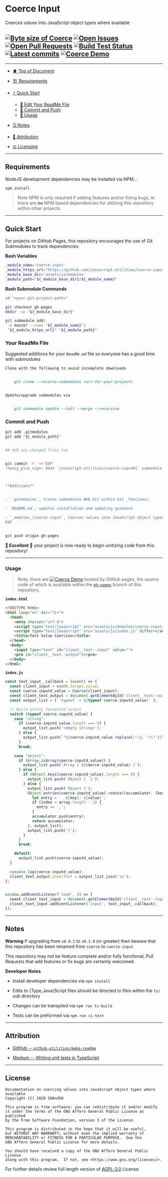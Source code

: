# Coerce Input
[heading__top]:
  #coerce-input
  "&#x2B06; Coerces values into JavaScript object types where available"


Coerces values into JavaScript object types where available


## [![Byte size of Coerce][badge__master__coerce_input__source_code]][coerce_input__master__source_code] [![Open Issues][badge__issues__coerce_input]][issues__coerce_input] [![Open Pull Requests][badge__pull_requests__coerce_input]][pull_requests__coerce_input] [![Build Test Status][badge__travis_ci__coerce_input]][travis_ci__coerce_input] [![Latest commits][badge__commits__coerce_input__master]][commits__coerce_input__master] [![Coerce Demo][badge__gh_pages__coerce_input]][gh_pages__coerce_input]


---


- [:arrow_up: Top of Document][heading__top]

- [:building_construction: Requirements][heading__requirements]

- [:zap: Quick Start][heading__quick_start]

  - [:memo: Edit Your ReadMe File][heading__your_readme_file]
  - [:floppy_disk: Commit and Push][heading__commit_and_push]
  - [&#x1F9F0; Usage][heading__usage]

- [&#x1F5D2; Notes][heading__notes]

- [:card_index: Attribution][heading__attribution]

- [:balance_scale: Licensing][heading__license]


---



## Requirements
[heading__requirements]:
  #requirements
  "&#x1F3D7; Prerequisites and/or dependencies that this project needs to function properly"


NodeJS development dependencies may be installed via NPM...


```Bash
npm install
```


> Note NPM is only required if adding features and/or fixing bugs, ie. there are **no** NPM based dependencies for utilizing this repository within other projects.


______


## Quick Start
[heading__quick_start]:
  #quick-start
  "&#9889; Perhaps as easy as one, 2.0,..."


For projects on GitHub Pages, this repository encourages the use of Git Submodules to track dependencies


**Bash Variables**


```Bash
_module_name='coerce-input'
_module_https_url="https://github.com/javascript-utilities/coerce-input.git"
_module_base_dir='assets/js/modules'
_module_path="${_module_base_dir}/${_module_name}"
```


**Bash Submodule Commands**


```Bash
cd "<your-git-project-path>"

git checkout gh-pages
mkdir -vp "${_module_base_dir}"

git submodule add\
 -b master --name "${_module_name}"\
 "${_module_https_url}" "${_module_path}"
```


### Your ReadMe File
[heading__your_readme_file]:
  #your-readme-file
  "&#x1F4DD; Suggested additions for your ReadMe.md file so everyone has a good time with submodules"


Suggested additions for your _`ReadMe.md`_ file so everyone has a good time with submodules


```MarkDown
Clone with the following to avoid incomplete downloads


    git clone --recurse-submodules <url-for-your-project>


Update/upgrade submodules via


    git submodule update --init --merge --recursive
```


### Commit and Push
[heading__commit_and_push]:
  #commit-and-push
  "&#x1F4BE; It may be just this easy..."


```Bash
git add .gitmodules
git add "${_module_path}"


## Add any changed files too


git commit -F- <<'EOF'
:heavy_plus_sign: Adds `javascript-utilities/coerce-input#1` submodule



**Additions**


- `.gitmodules`, tracks submodules AKA Git within Git _fanciness_

- `README.md`, updates installation and updating guidance

- `_modules_/coerce-input`, Coerces values into JavaScript object types where available
EOF


git push origin gh-pages
```


**:tada: Excellent :tada:** your project is now ready to begin unitizing code from this repository!


---


### Usage
[heading__usage]:
  #usage
  "&#x1F9F0;"


> Note, there are [![Coerce Demo][badge__gh_pages__coerce_input]][gh_pages__coerce_input] hosted by GitHub pages, the source code of which is available within the [`gh-pages`][coerce_input__gh_pages__source_code] branch of this repository.


**`index.html`**


```HTML
<!DOCTYPE html>
<html lang="en" dir="ltr">
  <head>
    <meta charset="utf-8">
    <script type="text/javascript" src="assets/js/modules/coerce-input/coerce-input.js" differ></script>
    <script type="text/javascript" src="assets/js/index.js" differ></script>
    <title>Test Value Coercion</title>
  </head>
  <body>
    <input type="text" id="client__text--input" value="">
    <pre id="client__text--output"></pre>
  </body>
</html>
```


**`index.js`**


```JavaScript
const text_input__callback = (event) => {
  const client_input = event.target.value;
  const coerce-inputd_value = Coerce(client_input);
  const client_text_output = document.getElementById('client__text--output');
  const output_list = [ `typeof -> ${typeof coerce-inputd_value}` ];

  // Build pretty formatted output
  switch (typeof coerce-inputd_value) {
    case "string":
      if (coerce-inputd_value.length === 0) {
        output_list.push('<empty string>');
      } else {
        output_list.push(`"${coerce-inputd_value.replace(/"/g, '\\"')}"`);
      }
      break;

    case "object":
      if (Array.isArray(coerce-inputd_value)) {
        output_list.push(`Array [ ${coerce-inputd_value} ]`);
      } else {
        if (Object.keys(coerce-inputd_value).length === 0) {
          output_list.push('Object {  }');
        } else {
          output_list.push('Object {');
          Object.entries(coerce-inputd_value).reduce((accumulator, [key, value], index, array) => {
            let entry = `  ${key}: ${value}`;
            if (index < array.length - 1) {
              entry += ',';
            }
            accumulator.push(entry);
            return accumulator;
          }, output_list);
          output_list.push('}');
        }
      }
      break;

    default:
      output_list.push(coerce-inputd_value);
  }

  console.log(coerce-inputd_value);
  client_text_output.innerText = output_list.join('\n');
};


window.addEventListener('load', () => {
  const client_text_input = document.getElementById('client__text--input');
  client_text_input.addEventListener('input', text_input__callback);
});
```


______


## Notes
[heading__notes]:
  #notes
  "&#x1F5D2; Additional things to keep in mind when developing"


**Warning** if upgrading from `v0.0.1` to `v0.1.0` (or greater) then beware that this repository has been renamed from `coerce` to `coerce-input`

This repository may not be feature complete and/or fully functional, Pull Requests that add features or fix bugs are certainly welcomed.


**Developer Notes**


- Install developer dependencies via `npm install`

- Edits to {Type,Java}Script files should be directed to files within the `ts/` sub directory

- Changes can be transpiled via `npm run ts-build`

- Tests can be preformed via `npm run ci-test`


______


## Attribution
[heading__attribution]:
  #attribution
  "&#x1F4C7; Resources that where helpful in building this project so far."


- [GitHub -- `github-utilities/make-readme`](https://github.com/github-utilities/make-readme)

- [Medium -- Writing unit tests in TypeScript](https://medium.com/@RupaniChirag/writing-unit-tests-in-typescript-d4719b8a0a40)


______


## License
[heading__license]:
  #license
  "&#x2696; Legal side of Open Source"


```
Documentation on coercing values into JavaScript object types where available
Copyright (C) 2020 S0AndS0

This program is free software: you can redistribute it and/or modify
it under the terms of the GNU Affero General Public License as published
by the Free Software Foundation, version 3 of the License.

This program is distributed in the hope that it will be useful,
but WITHOUT ANY WARRANTY; without even the implied warranty of
MERCHANTABILITY or FITNESS FOR A PARTICULAR PURPOSE.  See the
GNU Affero General Public License for more details.

You should have received a copy of the GNU Affero General Public License
along with this program.  If not, see <https://www.gnu.org/licenses/>.
```


For further details review full length version of [AGPL-3.0][branch__current__license] License.



[branch__current__license]:
  /LICENSE
  "&#x2696; Full length version of AGPL-3.0 License"


[badge__commits__coerce_input__master]:
  https://img.shields.io/github/last-commit/javascript-utilities/coerce-input/master.svg

[commits__coerce_input__master]:
  https://github.com/javascript-utilities/coerce-input/commits/master
  "&#x1F4DD; History of changes on this branch"


[coerce_input__community]:
  https://github.com/javascript-utilities/coerce-input/community
  "&#x1F331; Dedicated to functioning code"

[coerce_input__gh_pages]:
  https://github.com/javascript-utilities/coerce-input/tree/
  "Source code examples hosted thanks to GitHub Pages!"

[badge__gh_pages__coerce_input]:
  https://img.shields.io/website/https/javascript-utilities.github.io/coerce-input/index.html.svg?down_color=darkorange&down_message=Offline&label=Demo&logo=Demo%20Site&up_color=success&up_message=Online

[gh_pages__coerce_input]:
  https://javascript-utilities.github.io/coerce-input/index.html
  "&#x1F52C; Check the example collection tests"

[coerce_input__gh_pages__source_code]:
  https://github.com/javascript-utilities/coerce-input/tree/gh-pages
  "Source code gh-pages branch for live demos"

[issues__coerce_input]:
  https://github.com/javascript-utilities/coerce-input/issues
  "&#x2622; Search for and _bump_ existing issues or open new issues for project maintainer to address."

[pull_requests__coerce_input]:
  https://github.com/javascript-utilities/coerce-input/pulls
  "&#x1F3D7; Pull Request friendly, though please check the Community guidelines"

[coerce_input__master__source_code]:
  https://github.com/javascript-utilities/coerce-input/
  "&#x2328; Project source!"

[badge__issues__coerce_input]:
  https://img.shields.io/github/issues/javascript-utilities/coerce-input.svg

[badge__pull_requests__coerce_input]:
  https://img.shields.io/github/issues-pr/javascript-utilities/coerce-input.svg

[badge__master__coerce_input__source_code]:
  https://img.shields.io/github/repo-size/javascript-utilities/coerce-input

[badge__travis_ci__coerce_input]:
  https://img.shields.io/travis/javascript-utilities/coerce-input/master.svg

[travis_ci__coerce_input]:
  https://travis-ci.com/javascript-utilities/coerce-input
  "&#x1F6E0; Automated tests with Jest and build logs"

